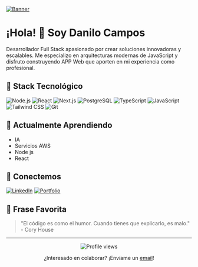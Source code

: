 [![Banner](https://images.unsplash.com/photo-1555066931-4365d14bab8c?q=80&w=2070&auto=format&fit=crop)](https://github.com/scanailon)

# ¡Hola! 👋 Soy Danilo Campos

Desarrollador Full Stack apasionado por crear soluciones innovadoras y escalables. Me especializo en arquitecturas modernas de JavaScript y disfruto construyendo APP Web que aporten en mi experiencia como profesional.

## 🚀 Stack Tecnológico

![Node.js](https://img.shields.io/badge/Node.js-339933?style=for-the-badge&logo=nodedotjs&logoColor=white)
![React](https://img.shields.io/badge/React-20232A?style=for-the-badge&logo=react&logoColor=61DAFB)
![Next.js](https://img.shields.io/badge/Next.js-000000?style=for-the-badge&logo=nextdotjs&logoColor=white)
![PostgreSQL](https://img.shields.io/badge/PostgreSQL-316192?style=for-the-badge&logo=postgresql&logoColor=white)
![TypeScript](https://img.shields.io/badge/TypeScript-007ACC?style=for-the-badge&logo=typescript&logoColor=white)
![JavaScript](https://img.shields.io/badge/JavaScript-F7DF1E?style=for-the-badge&logo=javascript&logoColor=black)
![Tailwind CSS](https://img.shields.io/badge/Tailwind_CSS-38B2AC?style=for-the-badge&logo=tailwind-css&logoColor=white)
![Git](https://img.shields.io/badge/Git-F05032?style=for-the-badge&logo=git&logoColor=white)


## 🌱 Actualmente Aprendiendo

- IA
- Servicios AWS
- Node js
- React


## 🤝 Conectemos

[![LinkedIn](https://img.shields.io/badge/LinkedIn-0077B5?style=for-the-badge&logo=linkedin&logoColor=white)](https://www.linkedin.com/in/danilo-campos-a0b095241/)
[![Portfolio](https://img.shields.io/badge/Portfolio-FF5722?style=for-the-badge&logo=google-chrome&logoColor=white)](https://danilo-dev.com/)

## 💭 Frase Favorita

> "El código es como el humor. Cuando tienes que explicarlo, es malo." - Cory House

---

<div align="center">
  <img src="https://komarev.com/ghpvc/?username=scanailon&color=blueviolet" alt="Profile views" />
  
  ¿Interesado en colaborar? ¡Envíame un [email](mailto:danilo.campos.pizarro@gmail.com)!
</div>

